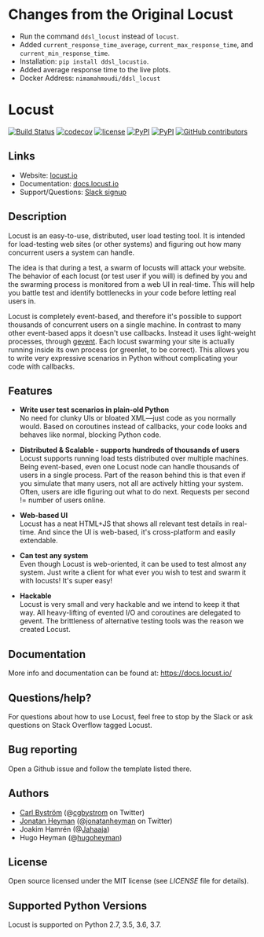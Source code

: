 # Changes from the Original Locust

- Run the command `ddsl_locust` instead of `locust`.
- Added `current_response_time_average`, `current_max_response_time`, and `current_min_response_time`.
- Installation: `pip install ddsl_locustio`.
- Added average response time to the live plots.
- Docker Address: `nimamahmoudi/ddsl_locust`

# Locust

[![Build Status](https://img.shields.io/travis/nimamahmoudi/ddsl_locust.svg)](https://travis-ci.org/nimamahmoudi/ddsl_locust)
[![codecov](https://codecov.io/gh/nimamahmoudi/ddsl_locust/branch/master/graph/badge.svg)](https://codecov.io/gh/nimamahmoudi/ddsl_locust)
[![license](https://img.shields.io/github/license/nimamahmoudi/ddsl_locust.svg)](https://github.com/nimamahmoudi/ddsl_locust/blob/master/LICENSE)
[![PyPI](https://img.shields.io/pypi/v/ddsl-locustio.svg)](https://pypi.org/project/ddsl-locustio/)
[![PyPI](https://img.shields.io/pypi/pyversions/ddsl-locustio.svg)](https://pypi.org/project/ddsl-locustio/)
[![GitHub contributors](https://img.shields.io/github/contributors/nimamahmoudi/ddsl_locust.svg)](https://github.com/nimamahmoudi/ddsl_locust/graphs/contributors)

## Links

* Website: <a href="https://locust.io">locust.io</a>
* Documentation: <a href="https://docs.locust.io">docs.locust.io</a>
* Support/Questions: [Slack signup](https://slack.locust.io/)

## Description

Locust is an easy-to-use, distributed, user load testing tool. It is intended for load-testing web sites (or other systems) and
figuring out how many concurrent users a system can handle.

The idea is that during a test, a swarm of locusts will attack your website. The behavior of each locust (or test user if you will) is
defined by you and the swarming process is monitored from a web UI in real-time. This will help you battle test and identify bottlenecks
in your code before letting real users in.

Locust is completely event-based, and therefore it's possible to support thousands of concurrent users on a single machine.
In contrast to many other event-based apps it doesn't use callbacks. Instead it uses light-weight processes, through <a href="http://www.gevent.org/">gevent</a>.
Each locust swarming your site is actually running inside its own process (or greenlet, to be correct).
This allows you to write very expressive scenarios in Python without complicating your code with callbacks.


## Features
* **Write user test scenarios in plain-old Python**<br>
 No need for clunky UIs or bloated XML—just code as you normally would. Based on coroutines instead
of callbacks, your code looks and behaves like normal, blocking Python code.

* **Distributed & Scalable - supports hundreds of thousands of users**<br>
 Locust supports running load tests distributed over multiple machines.
 Being event-based, even one Locust node can handle thousands of users in a single process.
 Part of the reason behind this is that even if you simulate that many users, not all are actively hitting your system. Often, users are idle figuring out what to do next. Requests per second != number of users online.

* **Web-based UI**<br>
 Locust has a neat HTML+JS that shows all relevant test details in real-time. And since the UI is web-based, it's cross-platform and easily extendable.

* **Can test any system**<br>
 Even though Locust is web-oriented, it can be used to test almost any system. Just write a client for what ever you wish to test and swarm it with locusts! It's super easy!

* **Hackable**<br>
 Locust is very small and very hackable and we intend to keep it that way. All heavy-lifting of evented I/O and coroutines are delegated to gevent. The brittleness of alternative testing tools was the reason we created Locust.


## Documentation

More info and documentation can be found at: <a href="https://docs.locust.io/">https://docs.locust.io/</a>

## Questions/help?

For questions about how to use Locust, feel free to stop by the Slack or ask questions on Stack Overflow tagged Locust.

## Bug reporting

Open a Github issue and follow the template listed there.

## Authors

- <a href="http://cgbystrom.com">Carl Bystr&ouml;m</a> (@<a href="https://twitter.com/cgbystrom">cgbystrom</a> on Twitter)
- <a href="http://heyman.info">Jonatan Heyman</a> (@<a href="https://twitter.com/jonatanheyman">jonatanheyman</a> on Twitter)
- Joakim Hamrén (@<a href="https://twitter.com/Jahaaja">Jahaaja</a>)
- Hugo Heyman (@<a href="https://twitter.com/hugoheyman">hugoheyman</a>)

## License

Open source licensed under the MIT license (see _LICENSE_ file for details).


## Supported Python Versions

Locust is supported on Python 2.7, 3.5, 3.6, 3.7.
